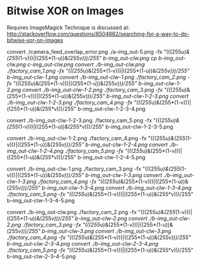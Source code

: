 # Bitwise XOR on Images

Requires ImageMagick
Technique is discussed at: http://stackoverflow.com/questions/8504882/searching-for-a-way-to-do-bitwise-xor-on-images

convert ./camera_feed_overlap_error.png ./a-img_out-5.png -fx "(((255*u)&(255*(1-v)))|((255*(1-u))&(255*v)))/255" b-img_out-clw.png
cp b-img_out-clw.png c-img_out-clw.png
convert ./b-img_out-clw.png ./factory_cam_1.png -fx "(((255*u)&(255*(1-v)))|((255*(1-u))&(255*v)))/255" b-img_out-clw-1.png
convert ./b-img_out-clw-1.png ./factory_cam_2.png -fx "(((255*u)&(255*(1-v)))|((255*(1-u))&(255*v)))/255" b-img_out-clw-1-2.png
convert ./b-img_out-clw-1-2.png ./factory_cam_3.png -fx "(((255*u)&(255*(1-v)))|((255*(1-u))&(255*v)))/255" b-img_out-clw-1-2-3.png
convert ./b-img_out-clw-1-2-3.png ./factory_cam_4.png -fx "(((255*u)&(255*(1-v)))|((255*(1-u))&(255*v)))/255" b-img_out-clw-1-2-3-4.png
 
convert ./b-img_out-clw-1-2-3.png ./factory_cam_5.png -fx "(((255*u)&(255*(1-v)))|((255*(1-u))&(255*v)))/255" b-img_out-clw-1-2-3-5.png
 
convert ./b-img_out-clw-1-2.png ./factory_cam_4.png -fx "(((255*u)&(255*(1-v)))|((255*(1-u))&(255*v)))/255" b-img_out-clw-1-2-4.png
convert ./b-img_out-clw-1-2-4.png ./factory_cam_5.png -fx "(((255*u)&(255*(1-v)))|((255*(1-u))&(255*v)))/255" b-img_out-clw-1-2-4-5.png
 
convert ./b-img_out-clw-1.png ./factory_cam_3.png -fx "(((255*u)&(255*(1-v)))|((255*(1-u))&(255*v)))/255" b-img_out-clw-1-3.png
convert ./b-img_out-clw-1-3.png ./factory_cam_4.png -fx "(((255*u)&(255*(1-v)))|((255*(1-u))&(255*v)))/255" b-img_out-clw-1-3-4.png
convert ./b-img_out-clw-1-3-4.png ./factory_cam_5.png -fx "(((255*u)&(255*(1-v)))|((255*(1-u))&(255*v)))/255" b-img_out-clw-1-3-4-5.png
 
convert ./b-img_out-clw.png ./factory_cam_2.png -fx "(((255*u)&(255*(1-v)))|((255*(1-u))&(255*v)))/255" b-img_out-clw-2.png
convert ./b-img_out-clw-2.png ./factory_cam_3.png -fx "(((255*u)&(255*(1-v)))|((255*(1-u))&(255*v)))/255" b-img_out-clw-3.png
convert ./b-img_out-clw-3.png ./factory_cam_4.png -fx "(((255*u)&(255*(1-v)))|((255*(1-u))&(255*v)))/255" b-img_out-clw-2-3-4.png
convert ./b-img_out-clw-2-3-4.png ./factory_cam_5.png -fx "(((255*u)&(255*(1-v)))|((255*(1-u))&(255*v)))/255" b-img_out-clw-2-3-4-5.png

